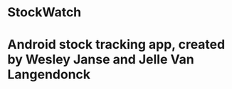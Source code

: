 # StockWatch 
Android stock tracking app, created by Wesley Janse and Jelle Van Langendonck
============
